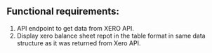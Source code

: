 ## Functional requirements:

1. API endpoint to get data from XERO API. 
2. Display xero balance sheet repot in the table format in same data structure as it was returned from Xero API. 